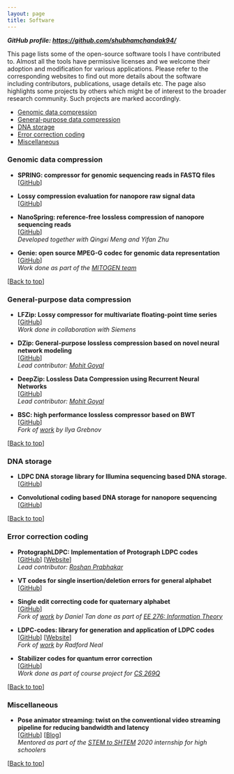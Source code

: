 ```yaml
---
layout: page
title: Software
---
```

_**GitHub profile: <https://github.com/shubhamchandak94/>**_

This page lists some of the open-source software tools I have contributed to.
Almost all the tools have permissive licenses and we welcome their adoption and
modification for various applications.
Please refer to the corresponding websites to find out more details about the software
including contributors, publications, usage details etc.
The page also highlights some projects by others which might be of interest to
 the broader research community.
Such projects are marked accordingly.

- [Genomic data compression](#genomic-data-compression)
- [General-purpose data compression](#general-data-compression)
- [DNA storage](#dna-storage)
- [Error correction coding](#error-correction-coding)
- [Miscellaneous](#miscellaneous)

### Genomic data compression
- **SPRING: compressor for genomic sequencing reads in FASTQ files**  
  [[GitHub](https://github.com/shubhamchandak94/Spring/)]

- **Lossy compression evaluation for nanopore raw signal data**  
  [[GitHub](https://github.com/shubhamchandak94/lossy_compression_evaluation)]

- **NanoSpring: reference-free lossless compression of nanopore sequencing reads**  
  [[GitHub](https://github.com/qm2/NanoSpring)]  
  _Developed together with Qingxi Meng and Yifan Zhu_

- **Genie: open source MPEG-G codec for genomic data representation**  
  [[GitHub](https://github.com/mitogen/genie/)]  
  _Work done as part of the [MITOGEN team](https://mitogen.github.io/)_

<a id="general-data-compression"></a>[[Back to top](#top_anchor_)]
### General-purpose data compression
- **LFZip: Lossy compressor for multivariate floating-point time series**  
  [[GitHub](https://github.com/shubhamchandak94/LFZip/)]  
  _Work done in collaboration with Siemens_

- **DZip: General-purpose lossless compression based on novel neural network modeling**  
  [[GitHub](https://github.com/mohit1997/Dzip-torch/)]   
  _Lead contributor: [Mohit Goyal](https://scholar.google.com/citations?user=M7S3soEAAAAJ&hl=en)_

- **DeepZip: Lossless Data Compression using Recurrent Neural Networks**  
  [[GitHub](https://github.com/mohit1997/DeepZip)]  
  _Lead contributor: [Mohit Goyal](https://scholar.google.com/citations?user=M7S3soEAAAAJ&hl=en)_

- **BSC: high performance lossless compressor based on BWT**  
  [[GitHub](https://github.com/shubhamchandak94/libbsc)]  
  _Fork of [work](https://github.com/IlyaGrebnov/libbsc) by Ilya Grebnov_

<a id="dna-storage"></a>[[Back to top](#top_anchor_)]
### DNA storage
- **LDPC DNA storage library for Illumina sequencing based DNA storage.**  
  [[GitHub](https://github.com/shubhamchandak94/LDPC_dna_storage)]

- **Convolutional coding based DNA storage for nanopore sequencing**  
  [[GitHub](https://github.com/shubhamchandak94/nanopore_dna_storage)]

<a id="error-correction-coding"></a>[[Back to top](#top_anchor_)]
### Error correction coding
- **ProtographLDPC: Implementation of Protograph LDPC codes**  
  [[GitHub](https://github.com/shubhamchandak94/ProtographLDPC)] [[Website](https://shubhamchandak94.github.io/ProtographLDPC/)]  
  _Lead contributor: [Roshan Prabhakar](https://github.com/roshanprabhakar)_

- **VT codes for single insertion/deletion errors for general alphabet**  
  [[GitHub](https://github.com/shubhamchandak94/VT_codes)]

- **Single edit correcting code for quaternary alphabet**  
  [[GitHub](https://github.com/shubhamchandak94/single-edit-correcting-code)]  
  _Fork of [work](https://github.com/dtch1997/single-edit-correcting-code) by Daniel Tan done as part of [EE 276: Information Theory](https://theinformaticists.com/category/blog/information-theory-winter-2020/)_

- **LDPC-codes: library for generation and application of LDPC codes**  
  [[GitHub](https://github.com/shubhamchandak94/LDPC-codes)] [[Website](https://shubhamchandak94.github.io/LDPC-codes/)]  
  _Fork of [work](https://github.com/radfordneal/LDPC-codes) by Radford Neal_

- **Stabilizer codes for quantum error correction**  
  [[GitHub](https://github.com/shubhamchandak94/stabilizer_code)]  
  _Work done as part of course project for [CS 269Q](https://cs269q.stanford.edu/)_

<a id="miscellaneous"></a>[[Back to top](#top_anchor_)]
### Miscellaneous
- **Pose animator streaming: twist on the conventional video streaming pipeline for reducing bandwidth and latency**  
  [[GitHub](https://github.com/roshanprabhakar/pose-animator-stream/)] [[Blog](https://theinformaticists.com/2020/08/25/keypoint-centric-video-processing-for-reducing-net-latency-in-video-streaming/)]  
  _Mentored as part of the [STEM to SHTEM](https://compression.stanford.edu/summer-internships-high-school-students) 2020 internship for high schoolers_



[[Back to top](#top_anchor_)]
